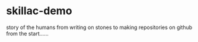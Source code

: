 # skillac-demo
story of the humans from writing on stones to making repositories on github  from the start......
